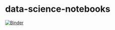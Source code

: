 # data-science-notebooks

[![Binder](https://mybinder.org/badge_logo.svg)](https://mybinder.org/v2/gh/that-andrew/data-science-notebooks/master)
